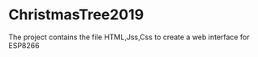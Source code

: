 # ChristmasTree2019
The project contains the file HTML,Jss,Css to create a web interface for ESP8266

